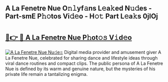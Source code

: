 ## A La Fenetre Nue O𝚗𝚕yf𝚊ns L𝚎a𝚔ed N𝚞𝚍es - Part-smE P𝚑𝚘tos Vi𝚍𝚎o - H𝚘𝚝 Part L𝚎a𝚔s 0jlOj

# <h2><a href="http://kf3w69.oniu.top/?m=A+La+Fenetre+Nue">🔗👉 🔴 A La Fenetre Nue P𝚑ot𝚘𝚜 V𝚒d𝚎o</a></h2>

[![A La Fenetre Nue Nu𝚍e𝚜](https://i.imgur.com/0qMVB7G.gif)](http://kf3w69.oniu.top/?m=A+La+Fenetre+Nue)
Digital media provider and amusement giver A La Fenetre Nue, celebrated for sharing dance and lifestyle ideas through viral dance routines and compact clips. The public persona of A La Fenetre Nue is defined by its warm and genuine nature, but the mysteries of his private life remain a tantalizing enigma.  
